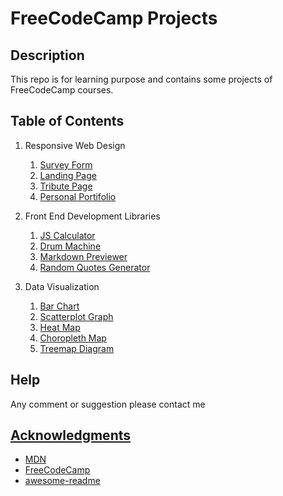 # FreeCodeCamp Projects


## Description

This repo is for learning purpose and contains some projects of FreeCodeCamp courses.


## Table of Contents

1. Responsive Web Design

    1. [Survey Form](./survey-form/index.html)
    2. [Landing Page](./matutu-landing-page/index.htm)
    3. [Tribute Page](./tribute-page/index.html)
    4. [Personal Portifolio](./portifolio-page/index.html)

2.  Front End Development Libraries

    1. [JS Calculator](./js-calculator/index.html)
    2. [Drum Machine](./drum-machine/index.html)
    3. [Markdown Previewer](./markdown-previewer/index.html)
    4. [Random Quotes Generator](./random-quote-generator/index.html)

3. Data Visualization

    1. [Bar Chart](./bar-chart/index.html)
    2. [Scatterplot Graph](./scatterplot-graph/index.html)
    3. [Heat Map](./heat-map/index.html)
    4. [Choropleth Map](./choropleth-map/index.html)
    5. [Treemap Diagram](./treemap-diagram/index.html)

## Help

Any comment or suggestion please contact me <a href="mailto:leandrosimoesms@gmail.com" target="_blank">

## Acknowledgments

* [MDN](https://developer.mozilla.org/en-US/)
* [FreeCodeCamp](https://www.freecodecamp.org/)
* [awesome-readme](https://github.com/matiassingers/awesome-readme)